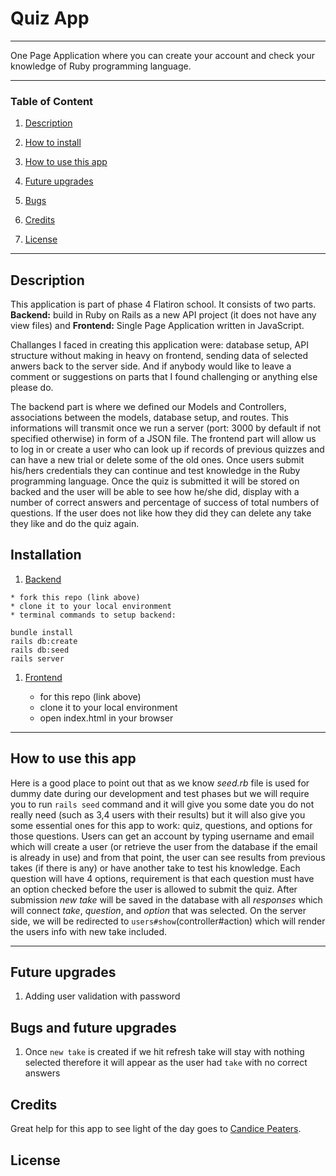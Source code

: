 # Quiz App
___

One Page Application where you can create your account and check your knowledge of Ruby programming language. 

---
### Table of Content

1. [Description](#description)

2. [How to install](#Instalation)

3. [How to use this app](#how-to-use-this-app)

4. [Future upgrades](#future-upgrades)
   
5. [Bugs](#bugs)

6. [Credits](#credits)

7. [License](#license)

---

## Description

This application is part of phase 4 Flatiron school. It consists of two parts. **Backend:** build in Ruby on Rails as a new API project (it does not have any view files) and **Frontend:** Single Page Application written in JavaScript. 

Challanges I faced in creating this application were: database setup, API structure without making in heavy on frontend, sending data of selected anwers back to the server side.
And if anybody would like to leave a comment or suggestions on parts that I found challenging or anything else please do.

The backend part is where we defined our Models and Controllers, associations between the models, database setup, and routes. This informations will transmit once we run a server (port: 3000 by default if not specified otherwise) in form of a JSON file. 
The frontend part will allow us to log in or create a user who can look up if records of previous quizzes and can have a new trial or delete some of the old ones. Once users submit his/hers credentials they can continue and test knowledge in the Ruby programming language. Once the quiz is submitted it will be stored on backed and the user will be able to see how he/she did, display with a number of correct answers and percentage of success of total numbers of questions. If the user does not like how they did they can delete any take they like and do the quiz again. 

## Installation
   1. [Backend](https://github.com/zicna/quiz_backend.git "backend repo")

    * fork this repo (link above)
    * clone it to your local environment
    * terminal commands to setup backend:
  ```
  bundle install 
  rails db:create
  rails db:seed
  rails server
  ```
 1. [Frontend](https://github.com/zicna/quiz_frontend.git "frontend repo")

    * for this repo (link above)
    * clone it to your local environment
    * open index.html in your browser
___   

## How to use this app 

Here is a good place to point out that as we know *seed.rb* file is used for dummy date during our development and test phases but we will require you to run ```rails seed``` command and it will give you some date you do not really need (such as 3,4 users with their results) but it will also give you some essential ones for this app to work: quiz, questions, and options for those questions. 
Users can get an account by typing username and email which will create a user (or retrieve the user from the database if the email is already in use) and from that point, the user can see results from previous takes (if there is any) or have another take to test his knowledge. 
Each question will have 4 options, requirement is that each question must have an option checked before the user is allowed to submit the quiz. 
After submission *new take* will be saved in the database with all *responses* which will connect *take*, *question*, and *option* that was selected. 
On the server side, we will be redirected to ```users#show```(controller#action) which will render the users info with new take included. 
___
## Future upgrades
1. Adding user validation with password
   

## Bugs and future upgrades
1. Once ```new take``` is created if we hit refresh take will stay with nothing selected therefore it will appear as the user had ```take``` with no correct answers



## Credits

Great help for this app to see light of the day goes to [Candice Peaters](https://github.com/candicelizabeth).




## License